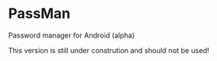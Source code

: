 PassMan
=======

Password manager for Android (alpha)

This version is still under constrution and should not be used!
